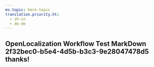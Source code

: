 ```yaml
---
ms.topic: hero-topic
translation.priority.ht: 
  - zh-cn
  - de-de
---
```

## OpenLocalization Workflow Test MarkDown 2f32bec0-b5e4-4d5b-b3c3-9e28047478d5 thanks!
